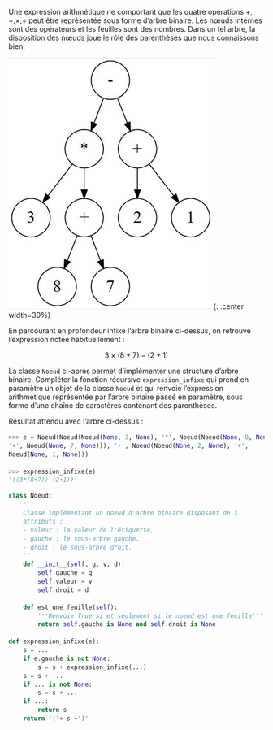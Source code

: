 Une expression arithmétique ne comportant que les quatre opérations +, −,×,÷ peut être
représentée sous forme d’arbre binaire. Les nœuds internes sont des opérateurs et les feuilles
sont des nombres. Dans un tel arbre, la disposition des nœuds joue le rôle des parenthèses que
nous connaissons bien.  

![image](data/img3_2.png){: .center width=30%}

En parcourant en profondeur infixe l’arbre binaire ci-dessus, on
retrouve l’expression notée habituellement :  


$$3 \times (8 + 7) − (2 + 1)$$


La classe `Noeud` ci-après permet d’implémenter une structure
d’arbre binaire.
Compléter la fonction récursive `expression_infixe` qui prend
en paramètre un objet de la classe `Noeud` et qui renvoie
l’expression arithmétique représentée par l’arbre binaire passé
en paramètre, sous forme d’une chaîne de caractères contenant
des parenthèses.  

Résultat attendu avec l’arbre ci-dessus :

```python
>>> e = Noeud(Noeud(Noeud(None, 3, None), '*', Noeud(Noeud(None, 8, None),
'+', Noeud(None, 7, None))), '-', Noeud(Noeud(None, 2, None), '+',
Noeud(None, 1, None)))

>>> expression_infixe(e)
'((3*(8+7))-(2+1))'
```

```python linenums='1'
class Noeud:
    '''
    Classe implémentant un noeud d'arbre binaire disposant de 3
    attributs :
    - valeur : la valeur de l'étiquette,
    - gauche : le sous-arbre gauche.
    - droit : le sous-arbre droit.
    '''
    def __init__(self, g, v, d):
        self.gauche = g
        self.valeur = v
        self.droit = d
        
    def est_une_feuille(self):
        '''Renvoie True si et seulement si le noeud est une feuille'''
        return self.gauche is None and self.droit is None

def expression_infixe(e):
    s = ...
    if e.gauche is not None:
        s = s + expression_infixe(...)
    s = s + ...
    if ... is not None:
        s = s + ...
    if ...:
        return s
    return '('+ s +')'
```